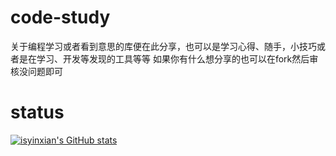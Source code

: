 # code-study
关于编程学习或者看到意思的库便在此分享，也可以是学习心得、随手，小技巧或者是在学习、开发等发现的工具等等
如果你有什么想分享的也可以在fork然后审核没问题即可

# status
[![isyinxian's GitHub stats](https://github-readme-stats.vercel.app/api?username=isyinxian)](https://githubfast.com/isyinxian/github-readme-stats&show_icons=true&theme=dark)
